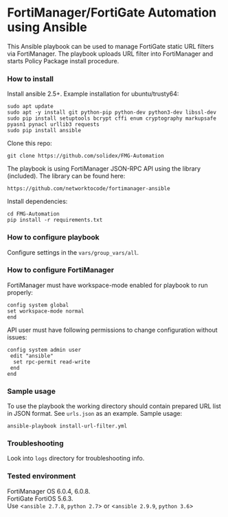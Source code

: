 # FortiManager/FortiGate Automation using Ansible
This Ansible playbook can be used to manage FortiGate static URL filters via FortiManager.
The playbook uploads URL filter into FortiManager and starts Policy Package install procedure.

### How to install

Install ansible 2.5+. Example installation for ubuntu/trusty64:

```
sudo apt update
sudo apt -y install git python-pip python-dev python3-dev libssl-dev
sudo pip install setuptools bcrypt cffi enum cryptography markupsafe pyasn1 pynacl urllib3 requests
sudo pip install ansible
```

Clone this repo:
```
git clone https://github.com/solidex/FMG-Automation
```

The playbook is using FortiManager JSON-RPC API using the library (included). The library can be found here:

```
https://github.com/networktocode/fortimanager-ansible
```

Install dependencies:
```
cd FMG-Automation
pip install -r requirements.txt
```

### How to configure playbook

Configure settings in the `vars/group_vars/all`.

### How to configure FortiManager

FortiManager must have workspace-mode enabled for playbook to run properly:
```
config system global
set workspace-mode normal
end
```
API user must have following permissions to change configuration without issues:
```
config system admin user
 edit "ansible"
  set rpc-permit read-write
 end
end
```
### Sample usage
To use the playbook the working directory should contain prepared URL list in JSON format. See `urls.json` as an example.
Sample usage:
```
ansible-playbook install-url-filter.yml
```

### Troubleshooting
Look into `logs` directory for troubleshooting info.

### Tested environment
FortiManager OS 6.0.4, 6.0.8.  
FortiGate FortiOS 5.6.3.    
Use <`ansible 2.7.8`, `python 2.7`> or <`ansible 2.9.9`, `python 3.6`>
